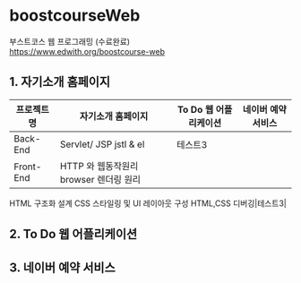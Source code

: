 # boostcourseWeb

부스트코스 웹 프로그래밍 (수료완료)<br/>
https://www.edwith.org/boostcourse-web

## 1. 자기소개 홈페이지
|프로젝트명|자기소개 홈페이지|To Do 웹 어플리케이션|네이버 예약 서비스|
|------|---|---|---|
|Back-End|Servlet/ JSP jstl & el|테스트3|
|Front-End|HTTP 와 웹동작원리browser 렌더링 원리
HTML 구조화 설계
CSS 스타일링 및 UI 레이아웃 구성
HTML,CSS 디버깅|테스트3|
## 2. To Do 웹 어플리케이션

## 3. 네이버 예약 서비스

